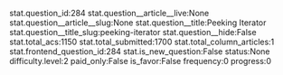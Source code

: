 stat.question_id:284
stat.question__article__live:None
stat.question__article__slug:None
stat.question__title:Peeking Iterator
stat.question__title_slug:peeking-iterator
stat.question__hide:False
stat.total_acs:1150
stat.total_submitted:1700
stat.total_column_articles:1
stat.frontend_question_id:284
stat.is_new_question:False
status:None
difficulty.level:2
paid_only:False
is_favor:False
frequency:0
progress:0
